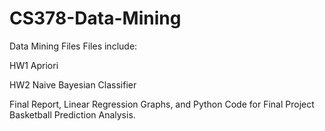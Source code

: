 # CS378-Data-Mining
Data Mining Files
Files include:

HW1 Apriori

HW2 Naive Bayesian Classifier

Final Report, Linear Regression Graphs, and Python Code for Final Project Basketball Prediction Analysis. 
